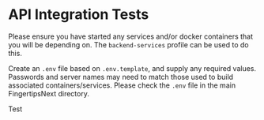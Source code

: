 # API Integration Tests

Please ensure you have started any services and/or docker containers that you will be depending on. The
`backend-services` profile can be used to do this.

Create an `.env` file based on `.env.template`, and supply any required values. Passwords and server names may need to
match those used to build associated containers/services. Please check the `.env` file in the main FingertipsNext
directory.

Test
